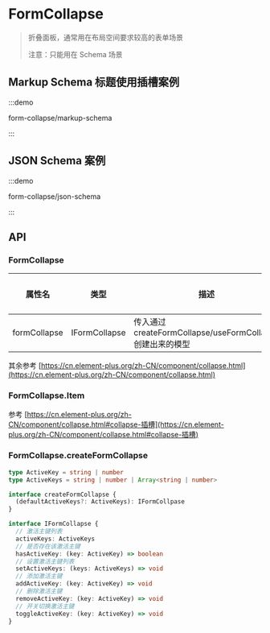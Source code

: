 # FormCollapse

> 折叠面板，通常用在布局空间要求较高的表单场景
>
> 注意：只能用在 Schema 场景

## Markup Schema 标题使用插槽案例

:::demo

form-collapse/markup-schema

:::

## JSON Schema 案例

:::demo

form-collapse/json-schema

:::

## API

### FormCollapse

| 属性名       | 类型          | 描述                                                       | 默认值 |
| ------------ | ------------- | ---------------------------------------------------------- | ------ |
| formCollapse | IFormCollapse | 传入通过 createFormCollapse/useFormCollapse 创建出来的模型 |        |

其余参考 [https://cn.element-plus.org/zh-CN/component/collapse.html](https://cn.element-plus.org/zh-CN/component/collapse.html)

### FormCollapse.Item

参考 [https://cn.element-plus.org/zh-CN/component/collapse.html#collapse-插槽](https://cn.element-plus.org/zh-CN/component/collapse.html#collapse-插槽)

### FormCollapse.createFormCollapse

```ts pure
type ActiveKey = string | number
type ActiveKeys = string | number | Array<string | number>

interface createFormCollapse {
  (defaultActiveKeys?: ActiveKeys): IFormCollpase
}

interface IFormCollapse {
  // 激活主键列表
  activeKeys: ActiveKeys
  // 是否存在该激活主键
  hasActiveKey: (key: ActiveKey) => boolean
  // 设置激活主键列表
  setActiveKeys: (keys: ActiveKeys) => void
  // 添加激活主键
  addActiveKey: (key: ActiveKey) => void
  // 删除激活主键
  removeActiveKey: (key: ActiveKey) => void
  // 开关切换激活主键
  toggleActiveKey: (key: ActiveKey) => void
}
```
